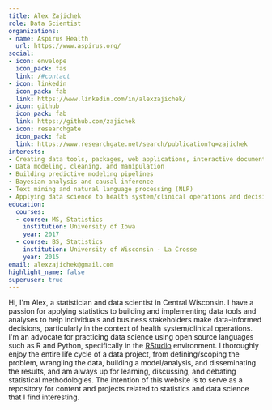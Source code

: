 ```yaml
---
title: Alex Zajichek
role: Data Scientist
organizations:
- name: Aspirus Health
  url: https://www.aspirus.org/
social:
- icon: envelope
  icon_pack: fas
  link: /#contact
- icon: linkedin
  icon_pack: fab
  link: https://www.linkedin.com/in/alexzajichek/
- icon: github
  icon_pack: fab
  link: https://github.com/zajichek
- icon: researchgate
  icon_pack: fab
  link: https://www.researchgate.net/search/publication?q=zajichek
interests:
- Creating data tools, packages, web applications, interactive documents, etc.
- Data modeling, cleaning, and manipulation
- Building predictive modeling pipelines
- Bayesian analysis and causal inference
- Text mining and natural language processing (NLP)
- Applying data science to health system/clinical operations and decision making
education:
  courses:
  - course: MS, Statistics
    institution: University of Iowa
    year: 2017
  - course: BS, Statistics
    institution: University of Wisconsin - La Crosse
    year: 2015
email: alexzajichek@gmail.com
highlight_name: false
superuser: true
---
```


Hi, I'm Alex, a statistician and data scientist in Central Wisconsin. I have a passion for applying statistics to building and implementing data tools and analyses to help individuals and business stakeholders make data-informed decisions, particularly in the context of health system/clinical operations. I'm an advocate for practicing data science using open source languages such as R and Python, specifically in the [RStudio](https://www.rstudio.com/products/rstudio/) environment. I thoroughly enjoy the entire life cycle of a data project, from defining/scoping the problem, wrangling the data, building a model/analysis, and disseminating the results, and am always up for learning, discussing, and debating statistical methodologies. The intention of this website is to serve as a repository for content and projects related to statistics and data science that I find interesting. 
